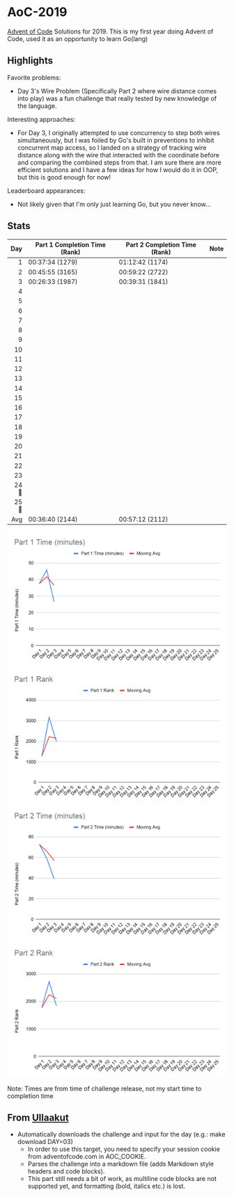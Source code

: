 # AoC-2019
[Advent of Code](adventofcode.com) Solutions for 2019. This is my first year doing Advent of Code, used it as an opportunity to learn Go(lang)

## Highlights

Favorite problems:

* Day 3's Wire Problem (Specifically Part 2 where wire distance comes into play) was a fun challenge that really tested by new knowledge of
the language. 

Interesting approaches:

* For Day 3, I originally attempted to use concurrency to step both wires simultaneously, but I was foiled by Go's built in preventions to 
inhibit concurrent map access, so I landed on a strategy of tracking wire distance along with the wire that interacted with the coordinate
before and comparing the combined steps from that. I am sure there are more efficient solutions and I have a few ideas for how I would do
it in OOP, but this is good enough for now!

Leaderboard appearances:

* Not likely given that I'm only just learning Go, but you never know...

## Stats
| Day  | Part 1 Completion Time (Rank) | Part 2 Completion Time (Rank) | Note |
|-----:|-------------------------------|-------------------------------|------|
| 1    | 00:37:34 (1279)               | 01:12:42 (1174)               |      |
| 2    | 00:45:55 (3165)               | 00:59:22 (2722)               |      |
| 3    | 00:26:33 (1987)               | 00:39:31 (1841)               |      |
| 4    |                               |                               |      |
| 5    |                               |                               |      |
| 6    |                               |                               |      |
| 7    |                               |                               |      |
| 8    |                               |                               |      |
| 9    |                               |                               |      |
| 10   |                               |                               |      |
| 11   |                               |                               |      |
| 12   |                               |                               |      |
| 13   |                               |                               |      |
| 14   |                               |                               |      |
| 15   |                               |                               |      |
| 16   |                               |                               |      |
| 17   |                               |                               |      |
| 18   |                               |                               |      |
| 19   |                               |                               |      |
| 20   |                               |                               |      |
| 21   |                               |                               |      |
| 22   |                               |                               |      |
| 23   |                               |                               |      |
| 24🎅 |                               |                               |      |
| 25🎄 |                               |                               |      |
| Avg  | 00:36:40 (2144)               | 00:57:12 (2112)               |      |

![Part 1 Time Stats](https://raw.githubusercontent.com/hbiede/AoC-2019/master/stats/Part%201%20Time%20%28minutes%29.png)
![Part 1 Rank](https://raw.githubusercontent.com/hbiede/AoC-2019/master/stats/Part%201%20Rank.png)
![Part 2 Time Stats](https://raw.githubusercontent.com/hbiede/AoC-2019/master/stats/Part%202%20Time%20%28minutes%29.png)
![Part 2 Rank](https://raw.githubusercontent.com/hbiede/AoC-2019/master/stats/Part%202%20Rank.png)

Note: Times are from time of challenge release, not my start time to completion time

## From [Ullaakut](https://github.com/Ullaakut/aoc19)
* Automatically downloads the challenge and input for the day (e.g.: make download DAY=03)
  * In order to use this target, you need to specify your session cookie from adventofcode.com in AOC_COOKIE.
  * Parses the challenge into a markdown file (adds Markdown style headers and code blocks).
  * This part still needs a bit of work, as multiline code blocks are not supported yet, and formatting (bold, italics etc.) is lost.
